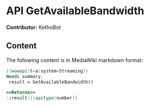 # API GetAvailableBandwidth

**Contributor:** KethoBot

## Content

The following content is in MediaWiki markdown format:

```mediawiki
{{wowapi|t=a|system=Streaming}}
Needs summary.
 result = GetAvailableBandwidth()

==Returns==
:;result:{{apitype|number}}
```